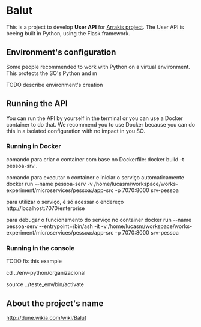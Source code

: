 # Balut

This is a project to develop **User API** for [Arrakis project](https://github.com/lucasmauricio/arrakis).
The User API is beeing built in Python, using the Flask framework.

## Environment's configuration

Some people recommended to work with Python on a virtual environment.
This protects the SO's Python and m

TODO describe environment's creation

## Running the API

You can run the API by yourself in the terminal or you can use a Docker container to do that.
We recommend you to use Docker because you can do this in a isolated configuration with no impact in you SO.

### Running in Docker

comando para criar o container com base no Dockerfile:
docker build -t pessoa-srv .

comando para executar o container e iniciar o serviço automaticamente
docker run --name pessoa-serv -v /home/lucasm/workspace/works-experiment/microservices/pessoa:/app-src -p 7070:8000 srv-pessoa

para utilizar o serviço, é só acessar o endereço http://localhost:7070/enterprise


para debugar o funcionamento do serviço no container
docker run --name pessoa-serv --entrypoint=/bin/ash -it -v /home/lucasm/workspace/works-experiment/microservices/pessoa:/app-src -p 7070:8000 srv-pessoa

### Running in the console

TODO fix this example

cd ../env-python/organizacional

source ../teste_env/bin/activate

## About the project's name

http://dune.wikia.com/wiki/Balut
